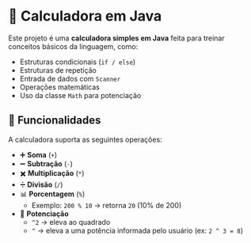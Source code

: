 # 🧮 Calculadora em Java

Este projeto é uma **calculadora simples em Java** feita para treinar conceitos básicos da linguagem, como:

- Estruturas condicionais (`if / else`)
- Estruturas de repetição
- Entrada de dados com `Scanner`
- Operações matemáticas
- Uso da classe `Math` para potenciação


## 🚀 Funcionalidades

A calculadora suporta as seguintes operações:

- ➕ **Soma** (`+`)
- ➖ **Subtração** (`-`)
- ✖️ **Multiplicação** (`*`)
- ➗ **Divisão** (`/`)
- 📊 **Porcentagem** (`%`)  
  - Exemplo: `200 % 10` → retorna `20` (10% de 200)
- 🟰 **Potenciação**  
  - `^2` → eleva ao quadrado  
  - `^` → eleva a uma potência informada pelo usuário (ex: `2 ^ 3 = 8`)
